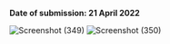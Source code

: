 **Date of submission: 21 April 2022**

![Screenshot (349)](https://user-images.githubusercontent.com/101721886/164202994-e6fe3d70-ab23-4b52-aa97-ecd3018f5891.png)
![Screenshot (350)](https://user-images.githubusercontent.com/101721886/164203022-11a2181a-d8c4-4ac6-8b18-c8c80046d8c0.png)
